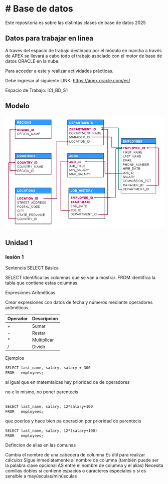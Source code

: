 
# # Base de datos

Este repositoria es sobre las distintas clases de base de datos 2025

## Datos para trabajar en linea

A través del espacio de trabajo destinado por el módulo en marcha a través de APEX se llevará a cabo todo el trabajo asociado con el motor de base de datos ORACLE en la nube.

Para acceder a este y realizar actividades prácticas. 

Debe ingresar al siguiente LINK: https://apex.oracle.com/es/

Espacio de Trabajo: ICI_BD_S1


## Modelo 

![Modelo](https://github.com/iDvmian/Base-de-datos/blob/main/Screenshots/modeloHR.png)

## Unidad 1

### lesión 1

Sentencia SELECT Básica

SELECT identifica las columnas que se van a mostrar.
FROM identifica la tabla que contiene estas columnas.


Expresiones Aritméticas

Crear expresiones con datos de fecha y números mediante operadores aritméticos.
   
| Operador | Descripcion |
|-----------|-----------|
| +   | Sumar |
| -   | Restar   |
| *   | Multiplicar  |
| /   | Dividir  |

Ejemplos 
```
SELECT last_name, salary, salary + 300
FROM   employees;
```

al igual que en matemtaicas hay prioridad de de operadores

no e lo mismo, no poner parentecis
```

SELECT last_name, salary, 12*salary+100
FROM   employees;

```
que poerlos y hace bien pa operacion por prioridad de parentecis 

```
SELECT last_name, salary, 12*(salary+100)
FROM   employees;

```


Defincion de alias en las comunas 

Cambia el nombre de una cabecera de columna
Es útil para realizar cálculos
Sigue inmediatamente al nombre de columna (también puede ser la palabra clave opcional AS entre el nombre de columna y el alias)
Necesita comillas dobles si contiene espacios o caracteres especiales o si es sensible a mayúsculas/minúsculas








